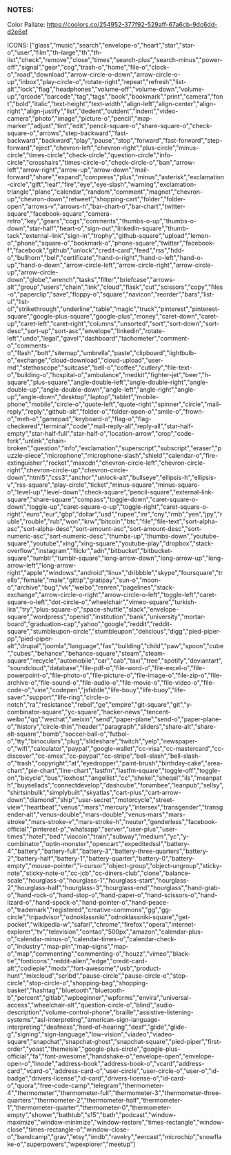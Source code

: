 ### NOTES:

Color Pallate:
https://coolors.co/254952-377f92-529aff-67a6cb-9dc6dd-d2e6ef

ICONS: ["glass","music","search","envelope-o","heart","star","star-o","user","film","th-large","th","th-list","check","remove","close","times","search-plus","search-minus","power-off","signal","gear","cog","trash-o","home","file-o","clock-o","road","download","arrow-circle-o-down","arrow-circle-o-up","inbox","play-circle-o","rotate-right","repeat","refresh","list-alt","lock","flag","headphones","volume-off","volume-down","volume-up","qrcode","barcode","tag","tags","book","bookmark","print","camera","font","bold","italic","text-height","text-width","align-left","align-center","align-right","align-justify","list","dedent","outdent","indent","video-camera","photo","image","picture-o","pencil","map-marker","adjust","tint","edit","pencil-square-o","share-square-o","check-square-o","arrows","step-backward","fast-backward","backward","play","pause","stop","forward","fast-forward","step-forward","eject","chevron-left","chevron-right","plus-circle","minus-circle","times-circle","check-circle","question-circle","info-circle","crosshairs","times-circle-o","check-circle-o","ban","arrow-left","arrow-right","arrow-up","arrow-down","mail-forward","share","expand","compress","plus","minus","asterisk","exclamation-circle","gift","leaf","fire","eye","eye-slash","warning","exclamation-triangle","plane","calendar","random","comment","magnet","chevron-up","chevron-down","retweet","shopping-cart","folder","folder-open","arrows-v","arrows-h","bar-chart-o","bar-chart","twitter-square","facebook-square","camera-retro","key","gears","cogs","comments","thumbs-o-up","thumbs-o-down","star-half","heart-o","sign-out","linkedin-square","thumb-tack","external-link","sign-in","trophy","github-square","upload","lemon-o","phone","square-o","bookmark-o","phone-square","twitter","facebook-f","facebook","github","unlock","credit-card","feed","rss","hdd-o","bullhorn","bell","certificate","hand-o-right","hand-o-left","hand-o-up","hand-o-down","arrow-circle-left","arrow-circle-right","arrow-circle-up","arrow-circle-down","globe","wrench","tasks","filter","briefcase","arrows-alt","group","users","chain","link","cloud","flask","cut","scissors","copy","files-o","paperclip","save","floppy-o","square","navicon","reorder","bars","list-ul","list-ol","strikethrough","underline","table","magic","truck","pinterest","pinterest-square","google-plus-square","google-plus","money","caret-down","caret-up","caret-left","caret-right","columns","unsorted","sort","sort-down","sort-desc","sort-up","sort-asc","envelope","linkedin","rotate-left","undo","legal","gavel","dashboard","tachometer","comment-o","comments-o","flash","bolt","sitemap","umbrella","paste","clipboard","lightbulb-o","exchange","cloud-download","cloud-upload","user-md","stethoscope","suitcase","bell-o","coffee","cutlery","file-text-o","building-o","hospital-o","ambulance","medkit","fighter-jet","beer","h-square","plus-square","angle-double-left","angle-double-right","angle-double-up","angle-double-down","angle-left","angle-right","angle-up","angle-down","desktop","laptop","tablet","mobile-phone","mobile","circle-o","quote-left","quote-right","spinner","circle","mail-reply","reply","github-alt","folder-o","folder-open-o","smile-o","frown-o","meh-o","gamepad","keyboard-o","flag-o","flag-checkered","terminal","code","mail-reply-all","reply-all","star-half-empty","star-half-full","star-half-o","location-arrow","crop","code-fork","unlink","chain-broken","question","info","exclamation","superscript","subscript","eraser","puzzle-piece","microphone","microphone-slash","shield","calendar-o","fire-extinguisher","rocket","maxcdn","chevron-circle-left","chevron-circle-right","chevron-circle-up","chevron-circle-down","html5","css3","anchor","unlock-alt","bullseye","ellipsis-h","ellipsis-v","rss-square","play-circle","ticket","minus-square","minus-square-o","level-up","level-down","check-square","pencil-square","external-link-square","share-square","compass","toggle-down","caret-square-o-down","toggle-up","caret-square-o-up","toggle-right","caret-square-o-right","euro","eur","gbp","dollar","usd","rupee","inr","cny","rmb","yen","jpy","ruble","rouble","rub","won","krw","bitcoin","btc","file","file-text","sort-alpha-asc","sort-alpha-desc","sort-amount-asc","sort-amount-desc","sort-numeric-asc","sort-numeric-desc","thumbs-up","thumbs-down","youtube-square","youtube","xing","xing-square","youtube-play","dropbox","stack-overflow","instagram","flickr","adn","bitbucket","bitbucket-square","tumblr","tumblr-square","long-arrow-down","long-arrow-up","long-arrow-left","long-arrow-right","apple","windows","android","linux","dribbble","skype","foursquare","trello","female","male","gittip","gratipay","sun-o","moon-o","archive","bug","vk","weibo","renren","pagelines","stack-exchange","arrow-circle-o-right","arrow-circle-o-left","toggle-left","caret-square-o-left","dot-circle-o","wheelchair","vimeo-square","turkish-lira","try","plus-square-o","space-shuttle","slack","envelope-square","wordpress","openid","institution","bank","university","mortar-board","graduation-cap","yahoo","google","reddit","reddit-square","stumbleupon-circle","stumbleupon","delicious","digg","pied-piper-pp","pied-piper-alt","drupal","joomla","language","fax","building","child","paw","spoon","cube","cubes","behance","behance-square","steam","steam-square","recycle","automobile","car","cab","taxi","tree","spotify","deviantart","soundcloud","database","file-pdf-o","file-word-o","file-excel-o","file-powerpoint-o","file-photo-o","file-picture-o","file-image-o","file-zip-o","file-archive-o","file-sound-o","file-audio-o","file-movie-o","file-video-o","file-code-o","vine","codepen","jsfiddle","life-bouy","life-buoy","life-saver","support","life-ring","circle-o-notch","ra","resistance","rebel","ge","empire","git-square","git","y-combinator-square","yc-square","hacker-news","tencent-weibo","qq","wechat","weixin","send","paper-plane","send-o","paper-plane-o","history","circle-thin","header","paragraph","sliders","share-alt","share-alt-square","bomb","soccer-ball-o","futbol-o","tty","binoculars","plug","slideshare","twitch","yelp","newspaper-o","wifi","calculator","paypal","google-wallet","cc-visa","cc-mastercard","cc-discover","cc-amex","cc-paypal","cc-stripe","bell-slash","bell-slash-o","trash","copyright","at","eyedropper","paint-brush","birthday-cake","area-chart","pie-chart","line-chart","lastfm","lastfm-square","toggle-off","toggle-on","bicycle","bus","ioxhost","angellist","cc","shekel","sheqel","ils","meanpath","buysellads","connectdevelop","dashcube","forumbee","leanpub","sellsy","shirtsinbulk","simplybuilt","skyatlas","cart-plus","cart-arrow-down","diamond","ship","user-secret","motorcycle","street-view","heartbeat","venus","mars","mercury","intersex","transgender","transgender-alt","venus-double","mars-double","venus-mars","mars-stroke","mars-stroke-v","mars-stroke-h","neuter","genderless","facebook-official","pinterest-p","whatsapp","server","user-plus","user-times","hotel","bed","viacoin","train","subway","medium","yc","y-combinator","optin-monster","opencart","expeditedssl","battery-4","battery","battery-full","battery-3","battery-three-quarters","battery-2","battery-half","battery-1","battery-quarter","battery-0","battery-empty","mouse-pointer","i-cursor","object-group","object-ungroup","sticky-note","sticky-note-o","cc-jcb","cc-diners-club","clone","balance-scale","hourglass-o","hourglass-1","hourglass-start","hourglass-2","hourglass-half","hourglass-3","hourglass-end","hourglass","hand-grab-o","hand-rock-o","hand-stop-o","hand-paper-o","hand-scissors-o","hand-lizard-o","hand-spock-o","hand-pointer-o","hand-peace-o","trademark","registered","creative-commons","gg","gg-circle","tripadvisor","odnoklassniki","odnoklassniki-square","get-pocket","wikipedia-w","safari","chrome","firefox","opera","internet-explorer","tv","television","contao","500px","amazon","calendar-plus-o","calendar-minus-o","calendar-times-o","calendar-check-o","industry","map-pin","map-signs","map-o","map","commenting","commenting-o","houzz","vimeo","black-tie","fonticons","reddit-alien","edge","credit-card-alt","codiepie","modx","fort-awesome","usb","product-hunt","mixcloud","scribd","pause-circle","pause-circle-o","stop-circle","stop-circle-o","shopping-bag","shopping-basket","hashtag","bluetooth","bluetooth-b","percent","gitlab","wpbeginner","wpforms","envira","universal-access","wheelchair-alt","question-circle-o","blind","audio-description","volume-control-phone","braille","assistive-listening-systems","asl-interpreting","american-sign-language-interpreting","deafness","hard-of-hearing","deaf","glide","glide-g","signing","sign-language","low-vision","viadeo","viadeo-square","snapchat","snapchat-ghost","snapchat-square","pied-piper","first-order","yoast","themeisle","google-plus-circle","google-plus-official","fa","font-awesome","handshake-o","envelope-open","envelope-open-o","linode","address-book","address-book-o","vcard","address-card","vcard-o","address-card-o","user-circle","user-circle-o","user-o","id-badge","drivers-license","id-card","drivers-license-o","id-card-o","quora","free-code-camp","telegram","thermometer-4","thermometer","thermometer-full","thermometer-3","thermometer-three-quarters","thermometer-2","thermometer-half","thermometer-1","thermometer-quarter","thermometer-0","thermometer-empty","shower","bathtub","s15","bath","podcast","window-maximize","window-minimize","window-restore","times-rectangle","window-close","times-rectangle-o","window-close-o","bandcamp","grav","etsy","imdb","ravelry","eercast","microchip","snowflake-o","superpowers","wpexplorer","meetup"]
